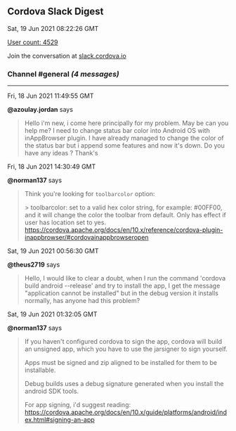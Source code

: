 ## Cordova Slack Digest
Sat, 19 Jun 2021 08:22:26 GMT

[User count: 4529](https://cordova.slack.com/)


Join the conversation at [slack.cordova.io](http://slack.cordova.io/)

### __Channel #general__ _(4 messages)_
---

Fri, 18 Jun 2021 11:49:55 GMT

__@azoulay.jordan__ says 
> Hello i'm new, i come here principally for my problem. May be can you help me?
> I need to change status bar color into Android OS with inAppBrowser plugin.
>  I have already managed to change the color of the status bar but i append some features and now it's down.
> Do you have any ideas ? Thank's
> 

Fri, 18 Jun 2021 14:30:49 GMT

__@norman137__ says 
> Think you're looking for `toolbarcolor` option:
> 
> &gt; toolbarcolor: set to a valid hex color string, for example: #00FF00, and it will change the color the toolbar from default. Only has effect if user has location set to yes.
> <https://cordova.apache.org/docs/en/10.x/reference/cordova-plugin-inappbrowser/#cordovainappbrowseropen>
> 

Sat, 19 Jun 2021 00:56:30 GMT

__@theus2719__ says 
> Hello, I would like to clear a doubt, when I run the command 'cordova build android --release' and try to install the app, I get the message "application cannot be installed" but in the debug version it installs normally, has anyone had this problem?
> 

Sat, 19 Jun 2021 01:32:05 GMT

__@norman137__ says 
> If you haven't configured cordova to sign the app, cordova will build an unsigned app, which you have to use the jarsigner to sign yourself.
> 
> Apps must be signed and zip aligned to be installed for them to be installable.
> 
> Debug builds uses a debug signature generated when you install the android SDK tools.
> 
> For app signing, i'd suggest reading: <https://cordova.apache.org/docs/en/10.x/guide/platforms/android/index.html#signing-an-app>
> 
